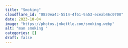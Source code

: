 ```yaml
---
title: "Smoking"
cloudflare_id: "0820ea4c-5514-4f61-9a53-eceab46c0700"
date: 2023-10-04
image: "https://photos.jmkettle.com/smoking.webp"
alt: "man smoking "
categories: []
draft: false
---
```

